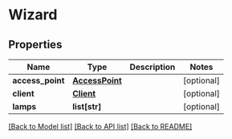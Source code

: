 # Wizard

## Properties
Name | Type | Description | Notes
------------ | ------------- | ------------- | -------------
**access_point** | [**AccessPoint**](AccessPoint.md) |  | [optional] 
**client** | [**Client**](Client.md) |  | [optional] 
**lamps** | **list[str]** |  | [optional] 

[[Back to Model list]](../README.md#documentation-for-models) [[Back to API list]](../README.md#documentation-for-api-endpoints) [[Back to README]](../README.md)



